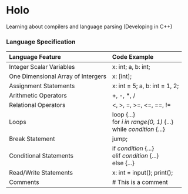 # Holo

Learning about compilers and language parsing (Developing in C++)

### Language Specification

| Language Feature                   | Code Example                                                            |
| :--------------------------------- | :---------------------------------------------------------------------- |
| Integer Scalar Variables           | x: int; a, b: int;                                                      |
| One Dimensional Array of Intergers | x: [int];                                                               |
| Assignment Statements              | x: int = 5; a, b: int = 1, 2;                                           |
| Arithmetic Operators               | +, -, \*, /                                                             |
| Relational Operators               | <, >, =, >=, <=, ==, !=                                                 |
| Loops                              | loop {...}</br>for _i in range(0, 1)_ {...}</br>while _condition_ {...} |
| Break Statement                    | jump;                                                                   |
| Conditional Statements             | if _condition_ {...}</br>elif _condition_ {...}</br>else {...}          |
| Read/Write Statements              | x: int = input(); print();                                              |
| Comments                           | # This is a comment                                                     |
